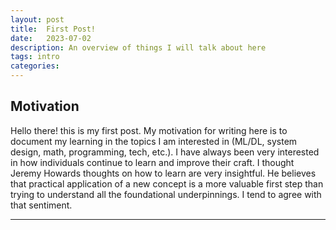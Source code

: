 ```yaml
---
layout: post
title:  First Post!
date:   2023-07-02 
description: An overview of things I will talk about here
tags: intro
categories: 
---
```

## Motivation

Hello there! this is my first post. My motivation for writing here is to document my learning in the topics I am interested in (ML/DL, system design, math, programming, tech, etc.). I have always been very interested in how individuals continue to learn and improve their craft. I thought Jeremy Howards thoughts on how to learn are very insightful. He believes that practical application of a new concept is a more valuable first step than trying to understand all the foundational underpinnings. I tend to agree with that sentiment. 

<hr>
